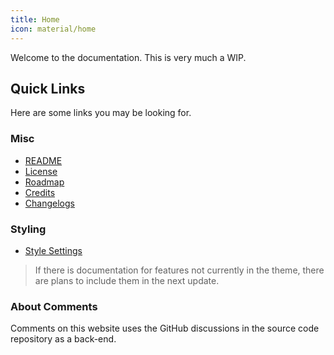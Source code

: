 ```yaml
---
title: Home
icon: material/home
---
```


Welcome to the documentation. This is very much a WIP.

## Quick Links
Here are some links you may be looking for.

### Misc
- [README](./README/index.md)
- [License](./README/license.md)
- [Roadmap](./README/roadmap.md)
- [Credits](./credits/index.md)
- [Changelogs](./changelogs/index.md)

### Styling
- [Style Settings](./Styling/Style-Settings/index.md)

> If there is documentation for features not currently in the theme, there are plans to include them in the next update.

### About Comments
Comments on this website uses the GitHub discussions in the source code repository as a back-end.